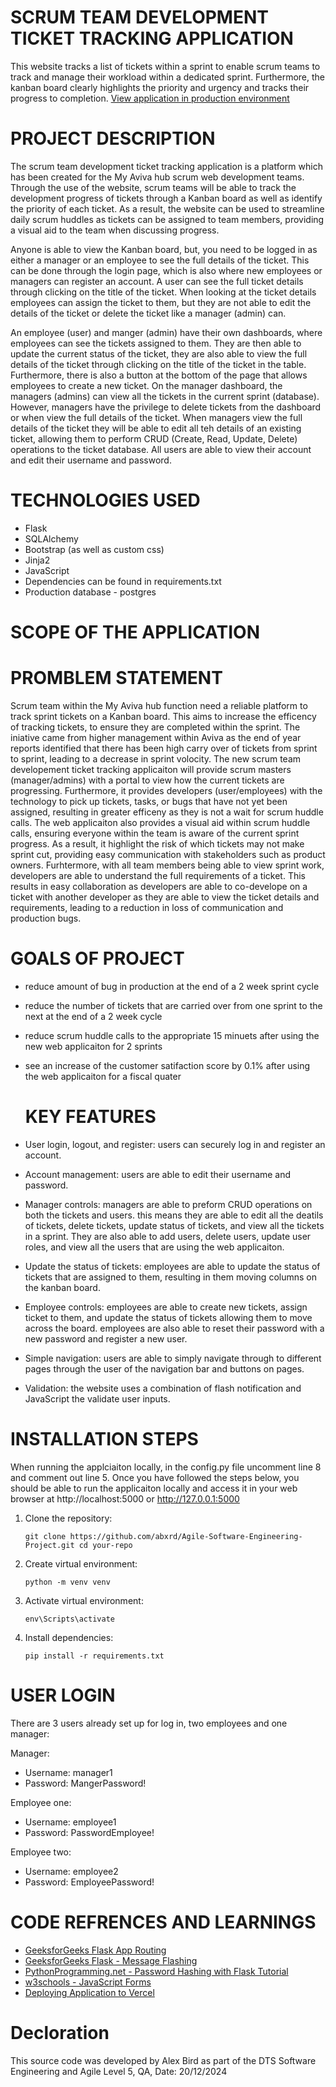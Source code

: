 # SCRUM TEAM DEVELOPMENT TICKET TRACKING APPLICATION

This website tracks a list of tickets within a sprint to enable scrum teams to track and manage their workload within a
dedicated sprint. Furthermore, the kanban board clearly highlights the priority and urgency and tracks their progress to
completion. [View application in production environment](https://agile-software-engineering-project.vercel.app/)

# PROJECT DESCRIPTION
The scrum team development ticket tracking application is a platform which has been created for the My Aviva hub scrum
web development teams. Through the use of the website, scrum teams will be able to track the development progress of
tickets through a Kanban board as well as identify the priority of each ticket. As a result, the website can be used to
streamline daily scrum huddles as tickets can be assigned to team members, providing a visual aid to the team when
discussing progress.

Anyone is able to view the Kanban board, but, you need to be logged in as either a manager or an employee to see the full
details of the ticket. This can be done through the login page, which is also where new employees or managers can register
an account. A user can see the full ticket details through clicking on the title of the ticket. When looking at the ticket
details employees can assign the ticket to them, but they are not able to edit the details of the ticket or delete the
ticket like a manager (admin) can.

An employee (user) and manger (admin) have their own dashboards, where employees can see the tickets assigned to them.
They are then able to update the current status of the ticket, they are also able to view the full details of the
ticket through clicking on the title of the ticket in the table. Furthermore, there is also a button at the bottom of
the page that allows employees to create a new ticket. On the manager dashboard, the managers (admins) can view all
the tickets in the current sprint (database). However, managers have the privilege to delete tickets from the dashboard
or when view the full details of the ticket. When managers view the full details of the ticket they will be able to edit
all teh details of an existing ticket, allowing them to perform CRUD (Create, Read, Update, Delete) operations to the ticket
database. All users are able to view their account and edit their username and password.


# TECHNOLOGIES USED
- Flask
- SQLAlchemy
- Bootstrap (as well as custom css)
- Jinja2
- JavaScript
- Dependencies can be found in requirements.txt
- Production database - postgres

# SCOPE OF THE APPLICATION 

# PROMBLEM STATEMENT 
Scrum team within the My Aviva hub function need a reliable platform to track sprint tickets on a Kanban board. This aims to increase the efficency of tracking tickets, to ensure they are completed within the sprint. The iniative came from higher management within Aviva as the end of year reports identified that there has been high carry over of tickets from sprint to sprint, leading to a decrease in sprint volocity. The new scrum team developement ticket tracking applicaiton will provide scrum masters (manager/admins) with a portal to view how the current tickets are progressing. Furthermore, it provides developers (user/employees) with the technology to pick up tickets, tasks, or bugs that have not yet been assigned, resulting in greater efficeny as they is not a wait for scrum huddle calls. The web applicaiton also provides a visual aid within scrum huddle calls, ensuring everyone within the team is aware of the current sprint progress. As a result, it highlight the risk of which tickets may not make sprint cut, providing easy communication with stakeholders such as product owners. Furhtermore, with all team members being able to view sprint work, developers are able to understand the full requirements of a ticket. This results in easy collaboration as developers are able to co-develope on a ticket with another developer as they are able to view the ticket details and requirements, leading to a reduction in loss of communication and production bugs. 

# GOALS OF PROJECT 
- reduce amount of bug in production at the end of a 2 week sprint cycle
- reduce the number of tickets that are carried over from one sprint to the next at the end of a 2 week cycle
- reduce scrum huddle calls to the appropriate 15 minuets after using the new web applicaiton for 2 sprints
- see an increase of the customer satifaction score by 0.1% after using the web applicaiton for a fiscal quater

  # KEY FEATURES
- User login, logout, and register: users can securely log in and register an account.

- Account management: users are able to edit their username and password.

- Manager controls: managers are able to preform CRUD operations on both the tickets and users. this means they are able to edit all the deatils of tickets, delete tickets, update status of tickets, and view all the tickets in a sprint. They are also able to add users, delete users, update user roles, and view all the users that are using the web applicaiton. 

- Update the status of tickets: employees are able to update the status of tickets that are assigned to them, resulting
in them moving columns on the kanban board.

- Employee controls: employees are able to create new tickets, assign ticket to them, and update the status of tickets allowing them to move across the board. employees are also able to reset their password with a new password and register a new user.

- Simple navigation: users are able to simply navigate through to different pages through the user of the navigation bar
and buttons on pages.

- Validation: the website uses a combination of flash notification and JavaScript the validate user inputs.

# INSTALLATION STEPS
When running the applciaiton locally, in the config.py file uncomment line 8 and comment out line 5. Once you have followed the steps below, you should be able to run the applicaiton locally and access it in your web browser at http://localhost:5000 or http://127.0.0.1:5000

1. Clone the repository:
   
       git clone https://github.com/abxrd/Agile-Software-Engineering-Project.git cd your-repo
   
2. Create virtual environment:
   
       python -m venv venv
   
3. Activate virtual environment:

       env\Scripts\activate

4. Install dependencies:

       pip install -r requirements.txt

# USER LOGIN 
There are 3 users already set up for log in, two employees and one manager:

Manager:
- Username: manager1
- Password: MangerPassword!

Employee one:
- Username: employee1
- Password: PasswordEmployee!

Employee two:
- Username: employee2
- Password: EmployeePassword!

# CODE REFRENCES AND LEARNINGS 
- [GeeksforGeeks Flask App Routing](https://www.geeksforgeeks.org/flask-app-routing/)
- [GeeksforGeeks Flask - Message Flashing](https://www.geeksforgeeks.org/flask-message-flashing/)
- [PythonProgramming.net - Password Hashing with Flask Tutorial](https://pythonprogramming.net/password-hashing-flask-tutorial/)
- [w3schools - JavaScript Forms](https://www.w3schools.com/js/js_validation.asp)
- [Deploying Application to Vercel](https://www.youtube.com/watch?v=sbnU0VRRUqg)

# Decloration 
This source code was developed by Alex Bird as part of the DTS Software Engineering and Agile Level 5, QA, Date: 20/12/2024
